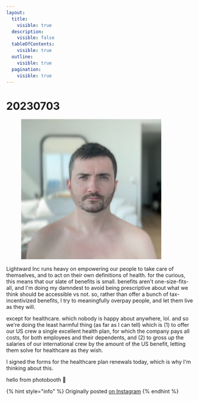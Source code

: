 ```yaml
---
layout:
  title:
    visible: true
  description:
    visible: false
  tableOfContents:
    visible: true
  outline:
    visible: true
  pagination:
    visible: true
---
```


# 20230703

<div align="left">

<figure><img src="../../.gitbook/assets/image (46).png" alt="" width="375"><figcaption></figcaption></figure>

</div>

Lightward Inc runs heavy on empowering our people to take care of themselves, and to act on their own definitions of health. for the curious, this means that our slate of benefits is small. benefits aren't one-size-fits-all, and I'm doing my damndest to avoid being prescriptive about what we think should be accessible vs not. so, rather than offer a bunch of tax-incentivized benefits, I try to meaningfully overpay people, and let them live as they will.

except for healthcare. which nobody is happy about anywhere, lol. and so we're doing the least harmful thing (as far as I can tell) which is (1) to offer our US crew a single excellent health plan, for which the company pays all costs, for both employees and their dependents, and (2) to gross _up_ the salaries of our international crew by the amount of the US benefit, letting them solve for healthcare as they wish.

I signed the forms for the healthcare plan renewals today, which is why I'm thinking about this.

hello from photobooth 👋

{% hint style="info" %}
Originally posted [on Instagram](https://www.instagram.com/p/CuP\_JIypsrX/)
{% endhint %}
